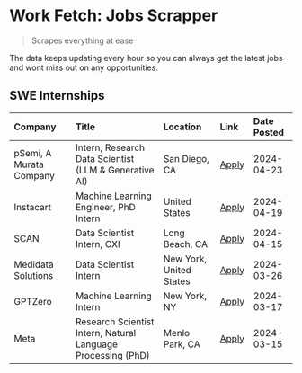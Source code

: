 # Work Fetch: Jobs Scrapper
> Scrapes everything at ease

The data keeps updating every hour so you can always get the latest jobs and wont miss out on any opportunities.

## SWE Internships
<!--START_SECTION:workfetch-->
| Company                 | Title                                                        | Location                | Link                                                                                                                                                                                                                                                                           | Date Posted   |
|:------------------------|:-------------------------------------------------------------|:------------------------|:-------------------------------------------------------------------------------------------------------------------------------------------------------------------------------------------------------------------------------------------------------------------------------|:--------------|
| pSemi, A Murata Company | Intern, Research Data Scientist (LLM & Generative AI)        | San Diego, CA           | [Apply](https://www.linkedin.com/jobs/view/intern-research-data-scientist-llm-generative-ai-at-psemi-a-murata-company-3887074168?position=5&pageNum=0&refId=K32PMZVXTDjT1Fs%2FBqea%2Fw%3D%3D&trackingId=Y1Z5qTMbgZELQ4F8NXHYMg%3D%3D&trk=public_jobs_jserp-result_search-card) | 2024-04-23    |
| Instacart               | Machine Learning Engineer, PhD Intern                        | United States           | [Apply](https://www.linkedin.com/jobs/view/machine-learning-engineer-phd-intern-at-instacart-3901991739?position=2&pageNum=0&refId=K32PMZVXTDjT1Fs%2FBqea%2Fw%3D%3D&trackingId=foZk3HJGr5ipsflP5RI%2FEA%3D%3D&trk=public_jobs_jserp-result_search-card)                        | 2024-04-19    |
| SCAN                    | Data Scientist Intern, CXI                                   | Long Beach, CA          | [Apply](https://www.linkedin.com/jobs/view/data-scientist-intern-cxi-at-scan-3899690492?position=9&pageNum=0&refId=K32PMZVXTDjT1Fs%2FBqea%2Fw%3D%3D&trackingId=5AmPtI8gXWlHg41RZJMNEA%3D%3D&trk=public_jobs_jserp-result_search-card)                                          | 2024-04-15    |
| Medidata Solutions      | Data Scientist Intern                                        | New York, United States | [Apply](https://www.linkedin.com/jobs/view/data-scientist-intern-at-medidata-solutions-3810253704?position=3&pageNum=0&refId=K32PMZVXTDjT1Fs%2FBqea%2Fw%3D%3D&trackingId=5MSRBFQh7nkT%2FuPZVA95QA%3D%3D&trk=public_jobs_jserp-result_search-card)                              | 2024-03-26    |
| GPTZero                 | Machine Learning Intern                                      | New York, NY            | [Apply](https://www.linkedin.com/jobs/view/machine-learning-intern-at-gptzero-3860723963?position=8&pageNum=0&refId=K32PMZVXTDjT1Fs%2FBqea%2Fw%3D%3D&trackingId=TObZvyOWsfKfh6dpAPkl2A%3D%3D&trk=public_jobs_jserp-result_search-card)                                         | 2024-03-17    |
| Meta                    | Research Scientist Intern, Natural Language Processing (PhD) | Menlo Park, CA          | [Apply](https://www.linkedin.com/jobs/view/research-scientist-intern-natural-language-processing-phd-at-meta-3858718375?position=10&pageNum=0&refId=K32PMZVXTDjT1Fs%2FBqea%2Fw%3D%3D&trackingId=9lbB7GS%2BipEXRQIqVE4W6Q%3D%3D&trk=public_jobs_jserp-result_search-card)       | 2024-03-15    |
<!--END_SECTION:workfetch-->
